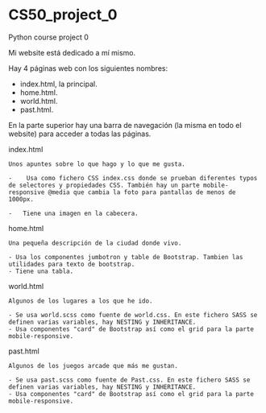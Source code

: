 # CS50_project_0
Python course project 0

Mi website está dedicado a mí mismo.

Hay 4 páginas web con los siguientes nombres:
- index.html, la principal.
- home.html.
- world.html.
- past.html.

En la parte superior hay una barra de navegación (la misma en todo el website) para acceder a todas las páginas.

index.html

    Unos apuntes sobre lo que hago y lo que me gusta.

    -    Usa como fichero CSS index.css donde se prueban diferentes typos de selectores y propiedades CSS. También hay un parte mobile-responsive @media que cambia la foto para pantallas de menos de 1000px.

    -   Tiene una imagen en la cabecera. 

home.html

    Una pequeña descripción de la ciudad donde vivo.

    - Usa los componentes jumbotron y table de Bootstrap. Tambien las utilidades para texto de bootstrap.
    - Tiene una tabla.

world.html

    Algunos de los lugares a los que he ido.

    - Se usa world.scss como fuente de world.css. En este fichero SASS se definen varias variables, hay NESTING y INHERITANCE.
    - Usa componentes "card" de Bootstrap así como el grid para la parte mobile-responsive.

past.html

    Algunos de los juegos arcade que más me gustan.

    - Se usa past.scss como fuente de Past.css. En este fichero SASS se definen varias variables, hay NESTING y INHERITANCE.
    - Usa componentes "card" de Bootstrap así como el grid para la parte mobile-responsive.



    

